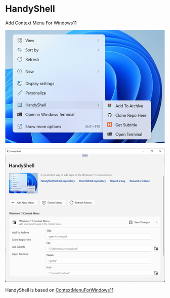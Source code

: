 # HandyShell
 Add Context Menu For Windows11

 ![Overview](https://raw.githubusercontent.com/ghost1372/Resources/main/HandyShell/2.png)

 ![Overview](https://raw.githubusercontent.com/ghost1372/Resources/main/HandyShell/1.png)

HandyShell is based on [ContextMenuForWindows11](https://github.com/ikas-mc/ContextMenuForWindows11)
